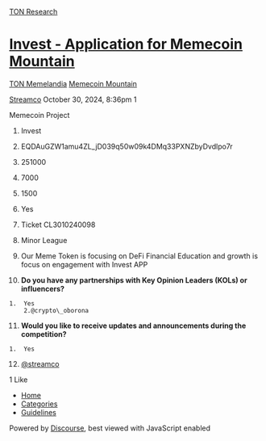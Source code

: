 [TON Research](/)

# [Invest - Application for Memecoin Mountain](/t/invest-application-for-memecoin-mountain/39342)

[TON Memelandia](/c/ton-memelandia/memecoin-mountain/86)  [Memecoin Mountain](/c/ton-memelandia/memecoin-mountain/86) 

    

[Streamco](https://tonresear.ch/u/Streamco)  October 30, 2024, 8:36pm  1

Memecoin Project

1.  Invest
    
2.  EQDAuGZW1amu4ZL\_jD039q50w09k4DMq33PXNZbyDvdlpo7r
    
3.  251000
    
4.  7000
    
5.  1500
    
6.  Yes
    
7.  Ticket CL3010240098
    
8.  Minor League
    
9.  Our Meme Token is focusing on DeFi Financial Education and growth is focus on engagement with Invest APP
    
10.  **Do you have any partnerships with Key Opinion Leaders (KOLs) or influencers?**
    
    1.  Yes  
        2.@crypto\_oborona
11.  **Would you like to receive updates and announcements during the competition?**
    
    1.  Yes
12.  [@streamco](/u/streamco)
    

  1 Like

*   [Home](/)
*   [Categories](/categories)
*   [Guidelines](/guidelines)

Powered by [Discourse](https://www.discourse.org), best viewed with JavaScript enabled